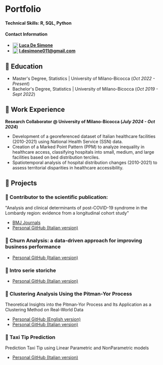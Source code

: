 # Portfolio

#### Technical Skills: R, SQL, Python
#### Contact Information  

- **<img src="https://upload.wikimedia.org/wikipedia/commons/thumb/8/81/LinkedIn_icon.svg/1024px-LinkedIn_icon.svg.png" alt="LinkedIn" style="width:18px; vertical-align:text-top;">
[Luca De Simone](https://www.linkedin.com/in/luca-de-simone-77b461273/)**
- **<img src="https://upload.wikimedia.org/wikipedia/commons/thumb/7/7e/Gmail_icon_%282020%29.svg/2560px-Gmail_icon_%282020%29.svg.png" alt="Email" style="width:18px; vertical-align:text-top;"> 
[l.desimone011@gmail.com](mailto:l.desimone011@gmail.com)**

       
## 📌 Education 		       		
- Master's Degree, Statistics	| University of Milano-Bicocca (_Oct 2022 - Present_)	 			        		
- Bachelor's Degree, Statistics | University of Milano-Bicocca (_Oct 2019 - Sept 2022_)


## 📌 Work Experience
**Research Collaborator @ University of Milano-Bicocca (_July 2024 - Oct 2024_)**
- Development of a georeferenced dataset of Italian healthcare facilities (2010-2021) using National Health Service (SSN) data.
- Creation of a Marked Point Pattern (PPM) to analyze inequality in healthcare access, classifying hospitals into small, medium, and large facilities based on bed distribution terciles.
- Spatiotemporal analysis of hospital distribution changes (2010-2021) to assess territorial disparities in healthcare accessibility.


## 📌 Projects

### 📄 Contributor to the scientific publication:
"Analysis and clinical determinants of post-COVID-19 syndrome in the Lombardy region: evidence from a longitudinal cohort study"
- [BMJ Journals](https://bmjopen.bmj.com/content/14/2/e075185)  
- [Personal GitHub (Italian version)](https://lucadesimonegit.github.io/portfolio/SelfSelectionRegressionLongCovid_ITA.pdf)


### 📄 Churn Analysis: a data-driven approach for improving business performance

- [Personal GitHub (Italian version)](https://lucadesimonegit.github.io/portfolio/PitmanYorProcessAnalysis_ITA.pdf)


### 📄 Intro serie storiche
- [Personal GitHub (Italian version)](https://lucadesimonegit.github.io/portfolio/PitmanYorProcessAnalysis_ITA.pdf)


### 📄 Clustering Analysis Using the Pitman-Yor Process  
Theoretical Insights into the Pitman-Yor Process and Its Application as a Clustering Method on Real-World Data
- [Personal GitHub (English version)](https://lucadesimonegit.github.io/portfolio/PitmanYorProcessAnalysis_ENG.pdf)
- [Personal GitHub (Italian version)](https://lucadesimonegit.github.io/portfolio/PitmanYorProcessAnalysis_ITA.pdf)

### 📄 Taxi Tip Prediction   
Prediction Taxi Tip using Linear Parametric and NonParametric models
- [Personal GitHub (Italian version)](https://lucadesimonegit.github.io/portfolio/TaxiTipPrediction_ITA.pdf)



  
